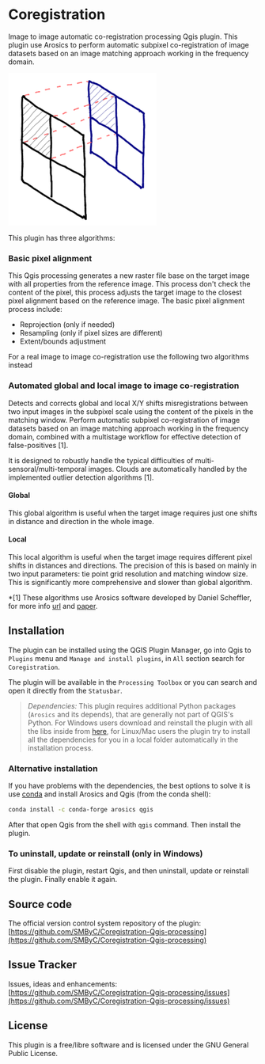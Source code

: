 # Coregistration

Image to image automatic co-registration processing Qgis plugin. This plugin use Arosics to perform automatic subpixel co-registration of image datasets based on an image matching approach working in the frequency domain.

![](docs/img/coregistration.png)

This plugin has three algorithms:

### Basic pixel alignment

This Qgis processing generates a new raster file base on the target image with all properties from the reference image. This process don't check the content of the pixel, this process adjusts the target image to the closest pixel alignment based on the reference image. The basic pixel alignment process include:

* Reprojection (only if needed)
* Resampling (only if pixel sizes are different)
* Extent/bounds adjustment

For a real image to image co-registration use the following two algorithms instead

### Automated global and local image to image co-registration

Detects and corrects global and local X/Y shifts misregistrations between two input images in the subpixel scale using the content of the pixels in the matching window. Perform automatic subpixel co-registration of image datasets based on an image matching approach working in the frequency domain, combined with a multistage workflow for effective detection of false-positives [1].
        
It is designed to robustly handle the typical difficulties of multi-sensoral/multi-temporal images. Clouds are automatically handled by the implemented outlier detection algorithms [1].

#### Global

This global algorithm is useful when the target image requires just one shifts in distance and direction in the whole image.

#### Local

This local algorithm is useful when the target image requires different pixel shifts in distances and directions. The precision of this is based on mainly in two input parameters: tie point grid resolution and matching window size. This is significantly more comprehensive and slower than global algorithm.

*[1] These algorithms use Arosics software developed by Daniel Scheffler, for more info <a href="https://danschef.git-pages.gfz-potsdam.de/arosics/doc/">url</a> and <a href="https://doi.org/10.3390/rs9070676">paper</a>.

## Installation

The plugin can be installed using the QGIS Plugin Manager, go into Qgis to `Plugins` menu and `Manage and install plugins`, in `All` section search for `Coregistration`.

The plugin will be available in the `Processing Toolbox` or you can search and open it directly from the `Statusbar`.

> *Dependencies:* 
    This plugin requires additional Python packages (`Arosics` and its depends), that are generally not part of QGIS's Python. For Windows users download and reinstall the plugin with all the libs inside from [here](https://bit.ly/3FwGWS2), for Linux/Mac users the plugin try to install all the dependencies for you in a local folder automatically in the installation process.

### Alternative installation

If you have problems with the dependencies, the best options to solve it is use [conda](https://docs.conda.io/en/latest/miniconda.html) and install Arosics and Qgis (from the conda shell):

```bash
conda install -c conda-forge arosics qgis
```

After that open Qgis from the shell with `qgis` command. Then install the plugin.

### To uninstall, update or reinstall (only in Windows)

First disable the plugin, restart Qgis, and then uninstall, update or reinstall the plugin. Finally enable it again.

## Source code

The official version control system repository of the plugin:
[https://github.com/SMByC/Coregistration-Qgis-processing](https://github.com/SMByC/Coregistration-Qgis-processing)

## Issue Tracker

Issues, ideas and enhancements: [https://github.com/SMByC/Coregistration-Qgis-processing/issues](https://github.com/SMByC/Coregistration-Qgis-processing/issues)

## License

This plugin is a free/libre software and is licensed under the GNU General Public License.
